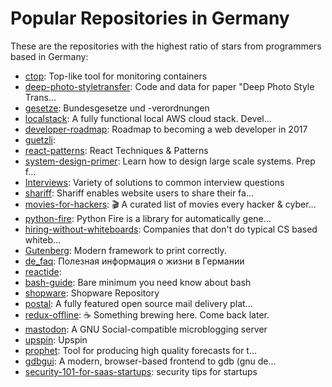 # Popular Repositories in Germany

These are the repositories with the highest ratio of stars from programmers based in Germany:

- [ctop](https://github.com/bcicen/ctop): Top-like tool for monitoring containers
- [deep-photo-styletransfer](https://github.com/luanfujun/deep-photo-styletransfer): Code and data for paper "Deep Photo Style Trans...
- [gesetze](https://github.com/bundestag/gesetze): Bundesgesetze und -verordnungen
- [localstack](https://github.com/atlassian/localstack): A fully functional local AWS cloud stack. Devel...
- [developer-roadmap](https://github.com/kamranahmedse/developer-roadmap): Roadmap to becoming a web developer in 2017
- [guetzli](https://github.com/google/guetzli): 
- [react-patterns](https://github.com/vasanthk/react-patterns): React Techniques & Patterns 
- [system-design-primer](https://github.com/donnemartin/system-design-primer): Learn how to design large scale systems. Prep f...
- [Interviews](https://github.com/kdn251/Interviews): Variety of solutions to common interview questions
- [shariff](https://github.com/heiseonline/shariff): Shariff enables website users to share their fa...
- [movies-for-hackers](https://github.com/k4m4/movies-for-hackers): 🎬 A curated list of movies every hacker & cyber...
- [python-fire](https://github.com/google/python-fire): Python Fire is a library for automatically gene...
- [hiring-without-whiteboards](https://github.com/poteto/hiring-without-whiteboards): Companies that don't do typical CS based whiteb...
- [Gutenberg](https://github.com/BafS/Gutenberg): Modern framework to print correctly. 
- [de_faq](https://github.com/ewgRa/de_faq): Полезная информация о жизни в Германии
- [reactide](https://github.com/reactide/reactide): 
- [bash-guide](https://github.com/Idnan/bash-guide): Bare minimum you need know about bash
- [shopware](https://github.com/shopware/shopware): Shopware Repository
- [postal](https://github.com/atech/postal): A fully featured open source mail delivery plat...
- [redux-offline](https://github.com/jevakallio/redux-offline): :coffee: Something brewing here. Come back later.
- [mastodon](https://github.com/tootsuite/mastodon): A GNU Social-compatible microblogging server
- [upspin](https://github.com/upspin/upspin): Upspin
- [prophet](https://github.com/facebookincubator/prophet): Tool for producing high quality forecasts for t...
- [gdbgui](https://github.com/cs01/gdbgui): A modern, browser-based frontend to gdb (gnu de...
- [security-101-for-saas-startups](https://github.com/forter/security-101-for-saas-startups): security tips for startups
